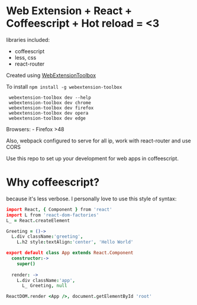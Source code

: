 # Web Extension + React + Coffeescript + Hot reload = <3

libraries included:

 - coffeescript
 - less, css
 - react-router

Created using
[WebExtensionToolbox](https://github.com/webextension-toolbox/webextension-toolbox)

To install `npm install -g webextension-toolbox`
```
 webextension-toolbox dev --help
 webextension-toolbox dev chrome
 webextension-toolbox dev firefox
 webextension-toolbox dev opera
 webextension-toolbox dev edge
```

Browsers:
    -  Firefox >48

Also, webpack configured to serve for all ip, work with react-router and use CORS

Use this repo to set up your development for web apps in coffeescript.

# Why coffeescript?

because it's less verbose. I personally love to use this style of syntax:

```coffeescript
import React, { Component } from 'react'
import L from 'react-dom-factories'
L_ = React.createElement

Greeting = ()->
  L.div className:'greeting',
	L.h2 style:textAlign:'center', 'Hello World'

export default class App extends React.Component
  constructor:->
    super()
     
  render: ->
    L.div className:'app',
      L_ Greeting, null

ReactDOM.render <App />, document.getElementById 'root'

```
